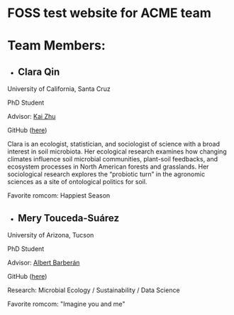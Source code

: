 # FOSS test website for ACME team


# Team Members:

* ## Clara Qin

University of California, Santa Cruz

PhD Student

Advisor: [Kai Zhu](https://zhulab.ucsc.edu/)

GitHub ([here](https://github.com/claraqin))

Clara is an ecologist, statistician, and sociologist of science with a broad interest in soil microbiota. Her ecological research examines how changing climates influence soil microbial communities, plant-soil feedbacks, and ecosystem processes in North American forests and grasslands. Her sociological research explores the “probiotic turn” in the agronomic sciences as a site of ontological politics for soil.

Favorite romcom: Happiest Season



* ## Mery Touceda-Suárez

University of Arizona, Tucson

PhD Student

Advisor: [Albert Barberán](https://barberanalbert.wixsite.com/labpage)

GitHub ([here](https://github.com/MeryTouceda))

Research: Microbial Ecology / Sustainability / Data Science

Favorite romcom: "Imagine you and me"

